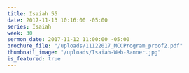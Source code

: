 ```yaml
---
title: Isaiah 55
date: 2017-11-13 10:16:00 -05:00
series: Isaiah
week: 30
sermon_date: 2017-11-12 11:00:00 -05:00
brochure_file: "/uploads/11122017_MCCProgram_proof2.pdf"
thumbnail_image: "/uploads/Isaiah-Web-Banner.jpg"
is_featured: true
---
```


